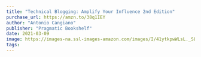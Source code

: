 ```yaml
---
title: "Technical Blogging: Amplify Your Influence 2nd Edition"
purchase_url: https://amzn.to/38q1IEY
author: "Antonio Cangiano"
publisher: "Pragmatic Bookshelf"
date: 2021-03-09
image: https://images-na.ssl-images-amazon.com/images/I/41ytkpwWLsL._SL75_.jpg
tags:
---
```


